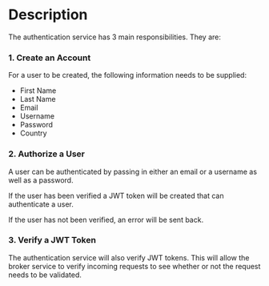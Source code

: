 # Description
The authentication service has 3 main responsibilities. They are:

### 1. Create an Account
For a user to be created, the following information needs to be supplied:
* First Name
* Last Name
* Email
* Username
* Password
* Country

### 2. Authorize a User
A user can be authenticated by passing in either an email or a username as well as a password.

If the user has been verified a JWT token will be created that can authenticate a user.

If the user has not been verified, an error will be sent back.

### 3. Verify a JWT Token
The authentication service will also verify JWT tokens. This will allow the broker service to verify incoming requests to see whether or not the request needs to be validated.
